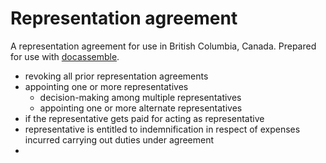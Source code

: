 # Representation agreement

A representation agreement for use in British Columbia, Canada. Prepared for use with [docassemble](https://github.com/jhpyle/docassemble).

- revoking all prior representation agreements
- appointing one or more representatives
  - decision-making among multiple representatives
  - appointing one or more alternate representatives
- if the representative gets paid for acting as representative
- representative is entitled to indemnification in respect of expenses incurred carrying out duties under agreement
- 

